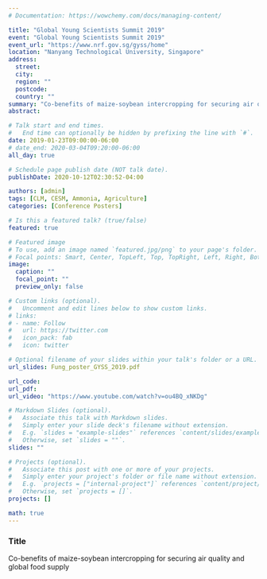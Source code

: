 ```yaml
---
# Documentation: https://wowchemy.com/docs/managing-content/

title: "Global Young Scientists Summit 2019"
event: "Global Young Scientists Summit 2019"
event_url: "https://www.nrf.gov.sg/gyss/home"
location: "Nanyang Technological University, Singapore"
address:
  street:
  city:
  region: ""
  postcode:
  country: ""
summary: "Co-benefits of maize-soybean intercropping for securing air quality and global food supply"
abstract:

# Talk start and end times.
#   End time can optionally be hidden by prefixing the line with `#`.
date: 2019-01-23T09:00:00-06:00
# date_end: 2020-03-04T09:20:00-06:00
all_day: true

# Schedule page publish date (NOT talk date).
publishDate: 2020-10-12T02:30:52-04:00

authors: [admin]
tags: [CLM, CESM, Ammonia, Agriculture]
categories: [Conference Posters]

# Is this a featured talk? (true/false)
featured: true

# Featured image
# To use, add an image named `featured.jpg/png` to your page's folder.
# Focal points: Smart, Center, TopLeft, Top, TopRight, Left, Right, BottomLeft, Bottom, BottomRight.
image:
  caption: ""
  focal_point: ""
  preview_only: false

# Custom links (optional).
#   Uncomment and edit lines below to show custom links.
# links:
# - name: Follow
#   url: https://twitter.com
#   icon_pack: fab
#   icon: twitter

# Optional filename of your slides within your talk's folder or a URL.
url_slides: Fung_poster_GYSS_2019.pdf

url_code:
url_pdf:
url_video: "https://www.youtube.com/watch?v=ou4BQ_xNKDg"

# Markdown Slides (optional).
#   Associate this talk with Markdown slides.
#   Simply enter your slide deck's filename without extension.
#   E.g. `slides = "example-slides"` references `content/slides/example-slides.md`.
#   Otherwise, set `slides = ""`.
slides: ""

# Projects (optional).
#   Associate this post with one or more of your projects.
#   Simply enter your project's folder or file name without extension.
#   E.g. `projects = ["internal-project"]` references `content/project/deep-learning/index.md`.
#   Otherwise, set `projects = []`.
projects: []

math: true
---
```


### Title

Co-benefits of maize-soybean intercropping for securing air quality and global food supply
